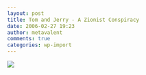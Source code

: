 ```yaml
---
layout: post
title: Tom and Jerry - A Zionist Conspiracy
date: 2006-02-27 19:23
author: metavalent
comments: true
categories: wp-import
---
```

<!--Lead Photo --><a href="https://www.memri.org/bin/opener_latest.cgi?ID=SD110106"><img src="https://web.archive.org/web/*/https://awebcamdarkly.com/"s kind of like that.
